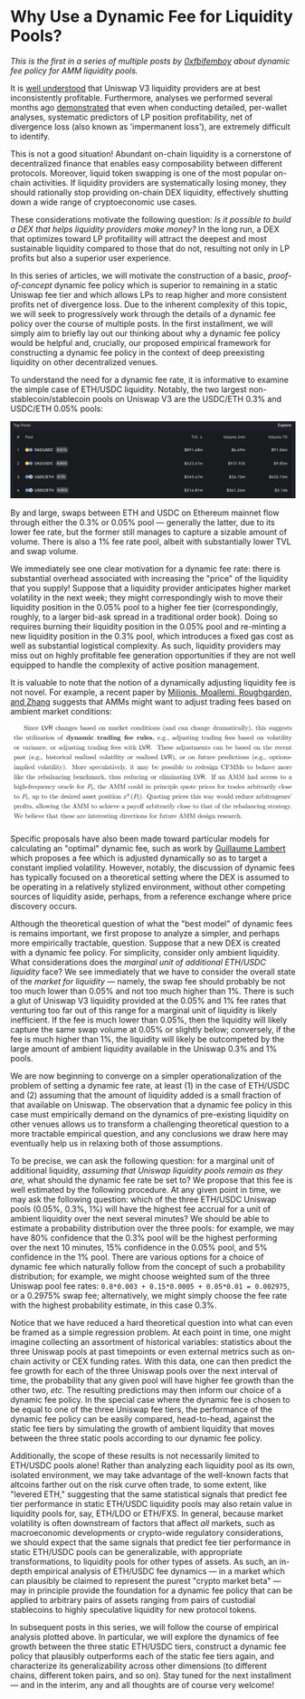 # Why Use a Dynamic Fee for Liquidity Pools?

*This is the first in a series of multiple posts by [0xfbifemboy](https://twitter.com/0xfbifemboy) about dynamic fee policy for AMM liquidity pools.*

It is [well understood](https://rekt.news/uniswap-v3-lp-rekt/) that Uniswap V3 liquidity providers are at best inconsistently profitable. Furthermore, analyses we performed several months ago [demonstrated](https://crocswap.medium.com/unraveling-a-puzzle-a-per-wallet-analysis-of-eth-usdc-liquidity-on-uniswap-v3-a00b0f836ac3) that even when conducting detailed, per-wallet analyses, systematic predictors of LP position profitability, net of divergence loss (also known as 'impermanent loss'), are extremely difficult to identify.

This is not a good situation! Abundant on-chain liquidity is a cornerstone of decentralized finance that enables easy composability between different protocols. Moreover, liquid token swapping is one of the most popular on-chain activities. If liquidity providers are systematically losing money, they should rationally stop providing on-chain DEX liquidity, effectively shutting down a wide range of cryptoeconomic use cases.

These considerations motivate the following question: *Is it possible to build a DEX that helps liquidity providers make money?* In the long run, a DEX that optimizes toward LP profitaility will attract the deepest and most sustainable liquidity compared to those that do not, resulting not only in LP profits but also a superior user experience.

In this series of articles, we will motivate the construction of a basic, *proof-of-concept* dynamic fee policy which is superior to remaining in a static Uniswap fee tier and which allows LPs to reap higher and more consistent profits net of divergence loss. Due to the inherent complexity of this topic, we will seek to progressively work through the details of a dynamic fee policy over the course of multiple posts. In the first installment, we will simply aim to briefly lay out our thinking about why a dynamic fee policy would be helpful and, crucially, our proposed empirical framework for constructing a dynamic fee policy in the context of deep preexisting liquidity on other decentralized venues.

To understand the need for a dynamic fee rate, it is informative to examine the simple case of ETH/USDC liquidity. Notably, the two largest non-stablecoin/stablecoin pools on Uniswap V3 are the USDC/ETH 0.3% and USDC/ETH 0.05% pools:

![](./img/uniswap_mainnet_pools_202209.png)

By and large, swaps between ETH and USDC on Ethereum mainnet flow through either the 0.3% or 0.05% pool — generally the latter, due to its lower fee rate, but the former still manages to capture a sizable amount of volume. There is also a 1% fee rate pool, albeit with substantially lower TVL and swap volume.

We immediately see one clear motivation for a dynamic fee rate: there is substantial overhead associated with increasing the "price" of the liquidity that you supply! Suppose that a liquidity provider anticipates higher market volatility in the next week; they might correspondingly wish to move their liquidity position in the 0.05% pool to a higher fee tier (correspondingly, roughly, to a larger bid-ask spread in a traditional order book). Doing so requires burning their liquidity position in the 0.05% pool and re-minting a new liquidity position in the 0.3% pool, which introduces a fixed gas cost as well as substantial logistical complexity. As such, liquidity providers may miss out on highly profitable fee generation opportunities if they are not well equipped to handle the complexity of active position management.

It is valuable to note that the notion of a dynamically adjusting liquidity fee is not novel. For example, a recent paper by [Milionis, Moallemi, Roughgarden, and Zhang](https://moallemi.com/ciamac/papers/lvr-2022.pdf) suggests that AMMs might want to adjust trading fees based on ambient market conditions:

![](./img/dfee_lvr.png)

Specific proposals have also been made toward particular models for calculating an "optimal" dynamic fee, such as work by [Guillaume Lambert](https://lambert-guillaume.medium.com/designing-a-constant-volatility-amm-e167278b5d61) which proposes a fee which is adjusted dynamically so as to target a constant implied volatility. However, notably, the discussion of dynamic fees has typically focused on a theoretical setting where the DEX is assumed to be operating in a relatively stylized environment, without other competing sources of liquidity aside, perhaps, from a reference exchange where price discovery occurs.

Although the theoretical question of what the "best model" of dynamic fees is remains important, we first propose to analyze a simpler, and perhaps more empirically tractable, question. Suppose that a new DEX is created with a dynamic fee policy. For simplicity, consider only ambient liquidity. What considerations does the *marginal unit of additional ETH/USDC liquidity* face? We see immediately that we have to consider the overall state of the *market for liquidity* — namely, the swap fee should probably be not too much lower than 0.05% and not too much higher than 1%. There is such a glut of Uniswap V3 liquidity provided at the 0.05% and 1% fee rates that venturing too far out of this range for a marginal unit of liquidity is likely inefficient. If the fee is much lower than 0.05%, then the liquidity will likely capture the same swap volume at 0.05% or slightly below; conversely, if the fee is much higher than 1%, the liquidity will likely be outcompeted by the large amount of ambient liquidity available in the Uniswap 0.3% and 1% pools.

We are now beginning to converge on a simpler operationalization of the problem of setting a dynamic fee rate, at least (1) in the case of ETH/USDC and (2) assuming that the amount of liquidity added is a small fraction of that available on Uniswap. The observation that a dynamic fee policy in this case must empirically demand on the dynamics of pre-existing liquidity on other venues allows us to transform a challenging theoretical question to a more tractable empirical question, and any conclusions we draw here may eventually help us in relaxing both of those assumptions.

To be precise, we can ask the following question: for a marginal unit of additional liquidity, *assuming that Uniswap liquidity pools remain as they are,* what should the dynamic fee rate be set to? We propose that this fee is well estimated by the following procedure. At any given point in time, we may ask the following question: which of the three ETH/USDC Uniswap pools (0.05%, 0.3%, 1%) will have the highest fee accrual for a unit of ambient liquidity over the next several minutes? We should be able to estimate a probability distribution over the three pools: for example, we may have 80% confidence that the 0.3% pool will be the highest performing over the next 10 minutes, 15% confidence in the 0.05% pool, and 5% confidence in the 1% pool. There are various options for a choice of dynamic fee which naturally follow from the concept of such a probability distribution; for example, we might choose weighted sum of the three Uniswap pool fee rates: `0.8*0.003 + 0.15*0.0005 + 0.05*0.01 = 0.002975`, or a 0.2975% swap fee; alternatively, we might simply choose the fee rate with the highest probability estimate, in this case 0.3%.

Notice that we have reduced a hard theoretical question into what can even be framed as a simple regression problem. At each point in time, one might imagine collecting an assortment of historical variables: statistics about the three Uniswap pools at past timepoints or even external metrics such as on-chain activity or CEX funding rates. With this data, one can then predict the fee growth for each of the three Uniswap pools over the next interval of time, the probability that any given pool will have higher fee growth than the other two, *etc.* The resulting predictions may then inform our choice of a dynamic fee policy. In the special case where the dynamic fee is chosen to be equal to one of the three Uniswap fee tiers, the performance of the dynamic fee policy can be easily compared, head-to-head, against the static fee tiers by simulating the growth of ambient liquidity that moves between the three static pools according to our dynamic fee policy.

Additionally, the scope of these results is not necessarily limited to ETH/USDC pools alone! Rather than analyzing each liquidity pool as its own, isolated environment, we may take advantage of the well-known facts that altcoins farther out on the risk curve often trade, to some extent, like "levered ETH," suggesting that the same statistical signals that predict fee tier performance in static ETH/USDC liquidity pools may also retain value in liquidity pools for, say, ETH/LDO or ETH/FXS. In general, because market volatility is often downstream of factors that affect *all* markets, such as macroeconomic developments or crypto-wide regulatory considerations, we should expect that the same signals that predict fee tier performance in static ETH/USDC pools can be generalizable, with appropriate transformations, to liquidity pools for other types of assets. As such, an in-depth empirical analysis of ETH/USDC fee dynamics — in a market which can plausibly be claimed to represent the purest "crypto market beta" — may in principle provide the foundation for a dynamic fee policy that can be applied to arbitrary pairs of assets ranging from pairs of custodial stablecoins to highly speculative liquidity for new protocol tokens.

In subsequent posts in this series, we will follow the course of empirical analysis plotted above. In particular, we will explore the dynamics of fee growth between the three static ETH/USDC tiers, construct a dynamic fee policy that plausibly outperforms each of the static fee tiers again, and characterize its generalizability across other dimensions (to different chains, different token pairs, and so on). Stay tuned for the next installment — and in the interim, any and all thoughts are of course very welcome!